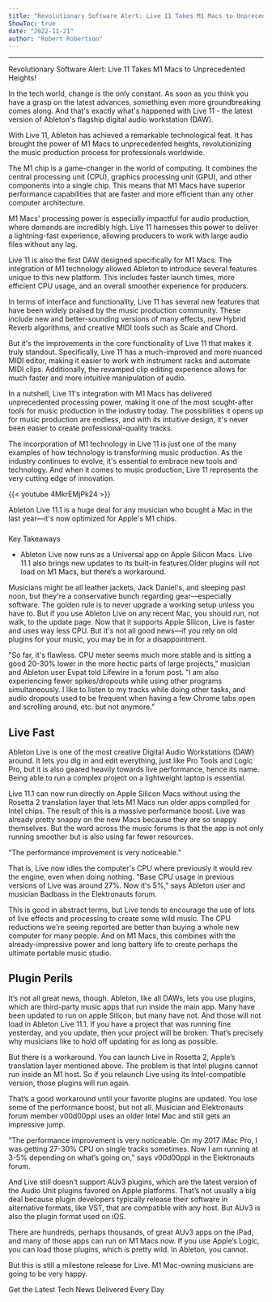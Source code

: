 ```yaml
---
title: "Revolutionary Software Alert: Live 11 Takes M1 Macs to Unprecedented Heights!"
ShowToc: true 
date: "2022-11-21"
author: "Robert Robertson"
---
```

*****
Revolutionary Software Alert: Live 11 Takes M1 Macs to Unprecedented Heights!

In the tech world, change is the only constant. As soon as you think you have a grasp on the latest advances, something even more groundbreaking comes along. And that's exactly what's happened with Live 11 - the latest version of Ableton's flagship digital audio workstation (DAW).

With Live 11, Ableton has achieved a remarkable technological feat. It has brought the power of M1 Macs to unprecedented heights, revolutionizing the music production process for professionals worldwide.

The M1 chip is a game-changer in the world of computing. It combines the central processing unit (CPU), graphics processing unit (GPU), and other components into a single chip. This means that M1 Macs have superior performance capabilities that are faster and more efficient than any other computer architecture.

M1 Macs' processing power is especially impactful for audio production, where demands are incredibly high. Live 11 harnesses this power to deliver a lightning-fast experience, allowing producers to work with large audio files without any lag.

Live 11 is also the first DAW designed specifically for M1 Macs. The integration of M1 technology allowed Ableton to introduce several features unique to this new platform. This includes faster launch times, more efficient CPU usage, and an overall smoother experience for producers.

In terms of interface and functionality, Live 11 has several new features that have been widely praised by the music production community. These include new and better-sounding versions of many effects, new Hybrid Reverb algorithms, and creative MIDI tools such as Scale and Chord.

But it's the improvements in the core functionality of Live 11 that makes it truly standout. Specifically, Live 11 has a much-improved and more nuanced MIDI editor, making it easier to work with instrument racks and automate MIDI clips. Additionally, the revamped clip editing experience allows for much faster and more intuitive manipulation of audio.

In a nutshell, Live 11's integration with M1 Macs has delivered unprecedented processing power, making it one of the most sought-after tools for music production in the industry today. The possibilities it opens up for music production are endless, and with its intuitive design, it's never been easier to create professional-quality tracks.

The incorporation of M1 technology in Live 11 is just one of the many examples of how technology is transforming music production. As the industry continues to evolve, it's essential to embrace new tools and technology. And when it comes to music production, Live 11 represents the very cutting edge of innovation.

{{< youtube 4MkrEMjPk24 >}} 




Ableton Live 11.1 is a huge deal for any musician who bought a Mac in the last year—it's now optimized for Apple's M1 chips. 

 
### 
Key Takeaways
 
- Ableton Live now runs as a Universal app on Apple Silicon Macs. Live 11.1 also brings new updates to its built-in features.Older plugins will not load on M1 Macs, but there’s a workaround.

 

Musicians might be all leather jackets, Jack Daniel's, and sleeping past noon, but they're a conservative bunch regarding gear—especially software. The golden rule is to never upgrade a working setup unless you have to. But if you use Ableton Live on any recent Mac, you should run, not walk, to the update page. Now that it supports Apple Silicon, Live is faster and uses way less CPU. But it's not all good news—if you rely on old plugins for your music, you may be in for a disappointment. 

 

"So far, it's flawless. CPU meter seems much more stable and is sitting a good 20-30% lower in the more hectic parts of large projects," musician and Ableton user Evpat told Lifewire in a forum post. "I am also experiencing fewer spikes/dropouts while using other programs simultaneously. I like to listen to my tracks while doing other tasks, and audio dropouts used to be frequent when having a few Chrome tabs open and scrolling around, etc. but not anymore."

 
##   Live Fast  
 

Ableton Live is one of the most creative Digital Audio Workstations (DAW) around. It lets you dig in and edit everything, just like Pro Tools and Logic Pro, but it is also geared heavily towards live performance, hence its name. Being able to run a complex project on a lightweight laptop is essential. 

 

Live 11.1 can now run directly on Apple Silicon Macs without using the Rosetta 2 translation layer that lets M1 Macs run older apps compiled for Intel chips. The result of this is a massive performance boost. Live was already pretty snappy on the new Macs because they are so snappy themselves. But the word across the music forums is that the app is not only running smoother but is also using far fewer resources. 

 
“The performance improvement is very noticeable."
 

That is, Live now idles the computer's CPU where previously it would rev the engine, even when doing nothing. "Base CPU usage in previous versions of Live was around 27%. Now it's 5%," says Ableton user and musician Badbass in the Elektronauts forum. 

 

This is good in abstract terms, but Live tends to encourage the use of lots of live effects and processing to create some wild music. The CPU reductions we're seeing reported are better than buying a whole new computer for many people. And on M1 Macs, this combines with the already-impressive power and long battery life to create perhaps the ultimate portable music studio. 

 
##   Plugin Perils  
 

It’s not all great news, though. Ableton, like all DAWs, lets you use plugins, which are third-party music apps that run inside the main app. Many have been updated to run on apple Silicon, but many have not. And those will not load in Ableton Live 11.1. If you have a project that was running fine yesterday, and you update, then your project will be broken. That’s precisely why musicians like to hold off updating for as long as possible. 

 

But there is a workaround. You can launch Live in Rosetta 2, Apple’s translation layer mentioned above. The problem is that Intel plugins cannot run inside an M1 host. So if you relaunch Live using its Intel-compatible version, those plugins will run again. 

 

That’s a good workaround until your favorite plugins are updated. You lose some of the performance boost, but not all. Musician and Elektronauts forum member v00d00ppl uses an older Intel Mac and still gets an impressive jump.

 

“The performance improvement is very noticeable. On my 2017 iMac Pro, I was getting 27-30% CPU on single tracks sometimes. Now I am running at 3-5% depending on what’s going on,” says v00d00ppl in the Elektronauts forum.

 

And Live still doesn’t support AUv3 plugins, which are the latest version of the Audio Unit plugins favored on Apple platforms. That’s not usually a big deal because plugin developers typically release their software in alternative formats, like VST, that are compatible with any host. But AUv3 is also the plugin format used on iOS.

 

There are hundreds, perhaps thousands, of great AUv3 apps on the iPad, and many of those apps can run on M1 Macs now. If you use Apple’s Logic, you can load those plugins, which is pretty wild. In Ableton, you cannot. 

 

But this is still a milestone release for Live. M1 Mac-owning musicians are going to be very happy.

 

Get the Latest Tech News Delivered Every Day



